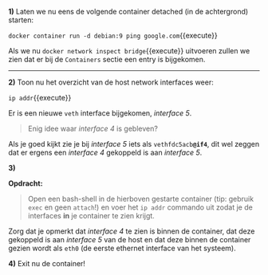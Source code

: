 **1)** Laten we nu eens de volgende container detached (in de achtergrond) starten:

`docker container run -d debian:9 ping google.com`{{execute}}

Als we nu `docker network inspect bridge`{{execute}} uitvoeren zullen we zien dat er bij de `Containers` sectie een entry is bijgekomen.

---

**2)** Toon nu het overzicht van de host network interfaces weer:

`ip addr`{{execute}}

Er is een nieuwe `veth` interface bijgekomen, *interface 5*. 

> Enig idee waar *interface 4* is gebleven? 

Als je goed kijkt zie je bij *interface 5* iets als `vethfdc5acb`**`@if4`**, dit wel zeggen dat er ergens een *interface 4* gekoppeld is aan *interface 5*.

**3)** 

**Opdracht:**

> Open een bash-shell in de hierboven gestarte container (tip: gebruik `exec` en geen `attach`!) en voer het `ip addr` commando uit zodat je de interfaces **in** je container te zien krijgt.

Zorg dat je opmerkt dat *interface 4* te zien is binnen de container, dat deze gekoppeld is aan *interface 5* van de host en dat deze binnen de container gezien wordt als `eth0` (de eerste ethernet interface van het systeem).

**4)** Exit nu de container!